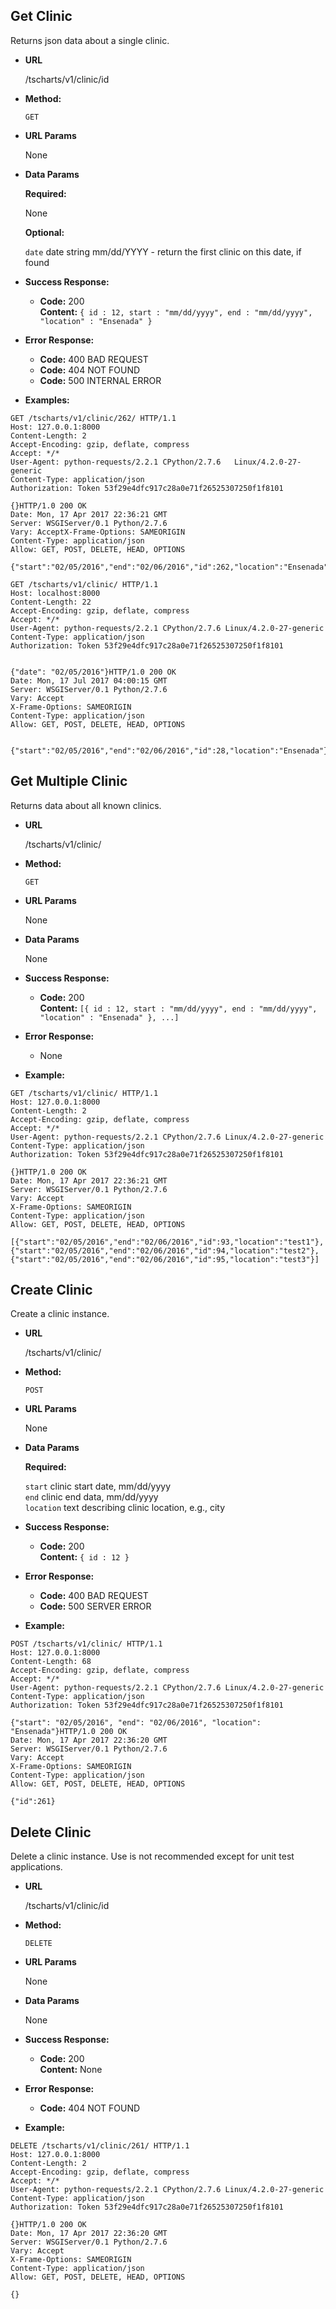 **Get Clinic**
----
  Returns json data about a single clinic.

* **URL**

  /tscharts/v1/clinic/id

* **Method:**

  `GET`
  
*  **URL Params**

   None

* **Data Params**

   **Required:**

   None

   **Optional:**

   `date` date string mm/dd/YYYY - return the first clinic on this date, if found<br/>

* **Success Response:**

  * **Code:** 200 <br />
    **Content:** `{ id : 12, start : "mm/dd/yyyy", end : "mm/dd/yyyy", "location" : "Ensenada" }`
 
* **Error Response:**

  * **Code:** 400 BAD REQUEST
  * **Code:** 404 NOT FOUND
  * **Code:** 500 INTERNAL ERROR

* **Examples:**

```
GET /tscharts/v1/clinic/262/ HTTP/1.1
Host: 127.0.0.1:8000
Content-Length: 2
Accept-Encoding: gzip, deflate, compress
Accept: */*
User-Agent: python-requests/2.2.1 CPython/2.7.6   Linux/4.2.0-27-generic
Content-Type: application/json
Authorization: Token 53f29e4dfc917c28a0e71f26525307250f1f8101

{}HTTP/1.0 200 OK
Date: Mon, 17 Apr 2017 22:36:21 GMT
Server: WSGIServer/0.1 Python/2.7.6
Vary: AcceptX-Frame-Options: SAMEORIGIN
Content-Type: application/json
Allow: GET, POST, DELETE, HEAD, OPTIONS

{"start":"02/05/2016","end":"02/06/2016","id":262,"location":"Ensenada"}
```

```
GET /tscharts/v1/clinic/ HTTP/1.1
Host: localhost:8000
Content-Length: 22
Accept-Encoding: gzip, deflate, compress
Accept: */*
User-Agent: python-requests/2.2.1 CPython/2.7.6 Linux/4.2.0-27-generic
Content-Type: application/json
Authorization: Token 53f29e4dfc917c28a0e71f26525307250f1f8101


{"date": "02/05/2016"}HTTP/1.0 200 OK
Date: Mon, 17 Jul 2017 04:00:15 GMT
Server: WSGIServer/0.1 Python/2.7.6
Vary: Accept
X-Frame-Options: SAMEORIGIN
Content-Type: application/json
Allow: GET, POST, DELETE, HEAD, OPTIONS


{"start":"02/05/2016","end":"02/06/2016","id":28,"location":"Ensenada"}
```
  
**Get Multiple Clinic**
----
  Returns data about all known clinics.

* **URL**

  /tscharts/v1/clinic/

* **Method:**

  `GET`
  
*  **URL Params**

   None

* **Data Params**

  None

* **Success Response:**

  * **Code:** 200 <br />
    **Content:** `[{ id : 12, start : "mm/dd/yyyy", end : "mm/dd/yyyy", "location" : "Ensenada" }, ...]`
 
* **Error Response:**

  * None

* **Example:**

```
GET /tscharts/v1/clinic/ HTTP/1.1
Host: 127.0.0.1:8000
Content-Length: 2
Accept-Encoding: gzip, deflate, compress
Accept: */*
User-Agent: python-requests/2.2.1 CPython/2.7.6 Linux/4.2.0-27-generic
Content-Type: application/json
Authorization: Token 53f29e4dfc917c28a0e71f26525307250f1f8101

{}HTTP/1.0 200 OK
Date: Mon, 17 Apr 2017 22:36:21 GMT
Server: WSGIServer/0.1 Python/2.7.6
Vary: Accept
X-Frame-Options: SAMEORIGIN
Content-Type: application/json
Allow: GET, POST, DELETE, HEAD, OPTIONS

[{"start":"02/05/2016","end":"02/06/2016","id":93,"location":"test1"},{"start":"02/05/2016","end":"02/06/2016","id":94,"location":"test2"},{"start":"02/05/2016","end":"02/06/2016","id":95,"location":"test3"}]
```
  
**Create Clinic**
----
  Create a clinic instance.

* **URL**

  /tscharts/v1/clinic/

* **Method:**

  `POST`
  
*  **URL Params**

   None

* **Data Params**

   **Required:**
 
   `start` clinic start date, mm/dd/yyyy<br />
   `end` clinic end data, mm/dd/yyyy<br />
   `location` text describing clinic location, e.g., city


* **Success Response:**

  * **Code:** 200 <br />
    **Content:** `{ id : 12 }`
 
* **Error Response:**

  * **Code:** 400 BAD REQUEST<br />
  * **Code:** 500 SERVER ERROR

* **Example:**

```
POST /tscharts/v1/clinic/ HTTP/1.1
Host: 127.0.0.1:8000
Content-Length: 68
Accept-Encoding: gzip, deflate, compress
Accept: */*
User-Agent: python-requests/2.2.1 CPython/2.7.6 Linux/4.2.0-27-generic
Content-Type: application/json
Authorization: Token 53f29e4dfc917c28a0e71f26525307250f1f8101

{"start": "02/05/2016", "end": "02/06/2016", "location": "Ensenada"}HTTP/1.0 200 OK
Date: Mon, 17 Apr 2017 22:36:20 GMT
Server: WSGIServer/0.1 Python/2.7.6
Vary: Accept
X-Frame-Options: SAMEORIGIN
Content-Type: application/json
Allow: GET, POST, DELETE, HEAD, OPTIONS

{"id":261}
```
**Delete Clinic**
----
  Delete a clinic instance. Use is not recommended except for unit test applications.

* **URL**

  /tscharts/v1/clinic/id

* **Method:**

  `DELETE`
  
*  **URL Params**

   None

* **Data Params**

  None

* **Success Response:**

  * **Code:** 200 <br />
    **Content:** None
 
* **Error Response:**

  * **Code:** 404 NOT FOUND

* **Example:**

```
DELETE /tscharts/v1/clinic/261/ HTTP/1.1
Host: 127.0.0.1:8000
Content-Length: 2
Accept-Encoding: gzip, deflate, compress
Accept: */*
User-Agent: python-requests/2.2.1 CPython/2.7.6 Linux/4.2.0-27-generic
Content-Type: application/json
Authorization: Token 53f29e4dfc917c28a0e71f26525307250f1f8101

{}HTTP/1.0 200 OK
Date: Mon, 17 Apr 2017 22:36:20 GMT
Server: WSGIServer/0.1 Python/2.7.6
Vary: Accept
X-Frame-Options: SAMEORIGIN
Content-Type: application/json
Allow: GET, POST, DELETE, HEAD, OPTIONS

{}
```
